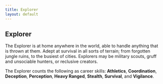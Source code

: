 ```yaml
---
title: Explorer
layout: default
---
```

## Explorer
The Explorer is at home anywhere in the world, able to handle anything that is thrown at them. Adept at survival in all sorts of terrain; from forgotten jungle ruins, to the busiest of cities. Explorers may be military scouts, gruff and unsociable hunters, or reclusive creators.

The Explorer counts the following as career skills: **Athletics**, **Coordination**, **Deception**, **Perception**, **Heavy Ranged**, **Stealth**, **Survival**, and **Vigilance**.